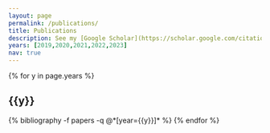 ```yaml
---
layout: page
permalink: /publications/
title: Publications
description: See my [Google Scholar](https://scholar.google.com/citations?&user=BN3MPnUAAAAJ) for an updated list.
years: [2019,2020,2021,2022,2023]
nav: true
---
```


<div class="publications">

{% for y in page.years %}
  <h2 class="year">{{y}}</h2>
  {% bibliography -f papers -q @*[year={{y}}]* %}
{% endfor %}

</div>
